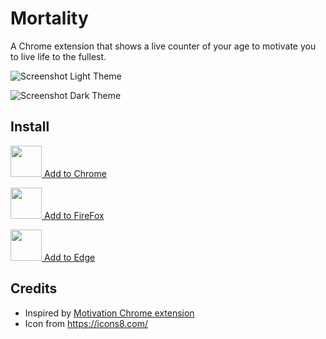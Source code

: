 # Mortality

A Chrome extension that shows a live counter of your age to motivate you to live life to the fullest.

![Screenshot Light Theme](/listing/screenshot_chrome_light.png?raw=true)

![Screenshot Dark Theme](/listing/screenshot_chrome_dark.png?raw=true)

## Install

<a href="https://chrome.google.com/webstore/detail/mortality/dmcopoldcoemapdejndbdnfmbofbkmbh"><img src="https://upload.wikimedia.org/wikipedia/commons/a/a5/Google_Chrome_icon_%28September_2014%29.svg" width="50px"/> Add to Chrome</a>

<a href="https://addons.mozilla.org/firefox/addon/mortality/"><img src="https://upload.wikimedia.org/wikipedia/commons/a/a0/Firefox_logo%2C_2019.svg" width="50px"/> Add to FireFox</a>

<a href="https://microsoftedge.microsoft.com/addons/detail/dljbhjjkfdabmfijhmcoodklndhminom"><img src="https://upload.wikimedia.org/wikipedia/en/9/98/Microsoft_Edge_logo_%282019%29.svg" width="50px"/> Add to Edge</a>

## Credits

- Inspired by [Motivation Chrome extension](https://chrome.google.com/webstore/detail/motivation/ofdgfpchbidcgncgfpdlpclnpaemakoj)
- Icon from <https://icons8.com/>
